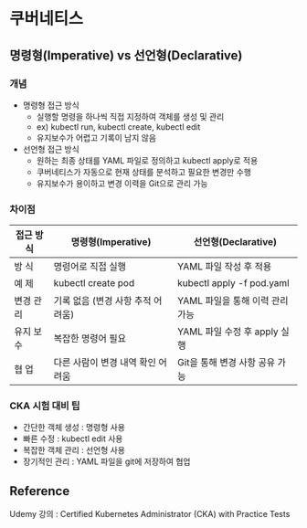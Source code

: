 # 쿠버네티스

## 명령형(Imperative) vs 선언형(Declarative)
### 개념
- 명령형 접근 방식
  - 실행할 명령을 하나씩 직접 지정하여 객체를 생성 및 관리
  - ex) kubectl run, kubectl create, kubectl edit
  - 유지보수가 어렵고 기록이 남지 않음
- 선언형 접근 방식
  - 원하는 최종 상태를 YAML 파일로 정의하고 kubectl apply로 적용
  - 쿠버네티스가 자동으로 현재 상태를 분석하고 필요한 변경만 수행
  - 유지보수가 용이하고 변경 이력을 Git으로 관리 가능

### 차이점
| 접근 방식 | 명령형(Imperative) | 선언형(Declarative) |
| ------- | ----------------- | ------------------ |
| 방 식    | 명령어로 직접 실행    | YAML 파일 작성 후 적용|
| 예 제    | kubectl create pod| kubectl apply -f pod.yaml |
| 변경 관리 | 기록 없음 (변경 사항 추적 어려움) | YAML 파일을 통해 이력 관리 가능 |
| 유지 보수 | 복잡한 명령어 필요 | YAML 파일 수정 후 apply 실행 |
| 협 업    | 다른 사람이 변경 내역 확인 어려움 | Git을 통해 변경 사항 공유 가능 |

### CKA 시험 대비 팁
- 간단한 객체 생성 : 명령형 사용
- 빠른 수정 : kubectl edit 사용
- 복잡한 객체 관리 : 선언형 사용
- 장기적인 관리 : YAML 파일을 git에 저장하여 협업

## Reference
Udemy 강의 : Certified Kubernetes Administrator (CKA) with Practice Tests